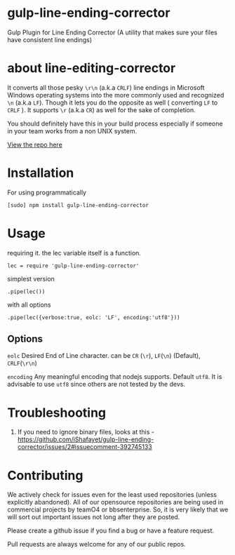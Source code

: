 # gulp-line-ending-corrector

Gulp Plugin for Line Ending Corrector (A utility that makes sure your files have consistent line endings) 

# about line-editing-corrector

It converts all those pesky `\r\n` (a.k.a `CRLF`) line endings in Microsoft Windows operating systems into the more commonly used and recognized `\n` (a.k.a `LF`). Though it lets you do the opposite as well ( converting `LF` to `CRLF` ). It supports `\r` (a.k.a `CR`) as well for the sake of completion.

You should definitely have this in your build process especially if someone in your team works from a non UNIX system.

[View the repo here](https://github.com/iShafayet/line-ending-corrector)

# Installation

For using programmatically

```bash
[sudo] npm install gulp-line-ending-corrector
```

# Usage

requiring it. the lec variable itself is a function.

```node
lec = require 'gulp-line-ending-corrector'
```

simplest version

```node
.pipe(lec())
```

with all options

```node
.pipe(lec({verbose:true, eolc: 'LF', encoding:'utf8'}))
```

## Options

`eolc`
Desired End of Line character. can be `CR` (`\r`), `LF`(`\n`) (Default), `CRLF`(`\r\n`)

`encoding`
Any meaningful encoding that nodejs supports. Default `utf8`. It is advisable to use `utf8` since others are not tested by the devs.

# Troubleshooting

1. If you need to ignore binary files, looks at this - https://github.com/iShafayet/gulp-line-ending-corrector/issues/2#issuecomment-392745133

# Contributing

We actively check for issues even for the least used repositories (unless explicitly abandoned). All of our opensource repositories are being used in commercial projects by teamO4 or bbsenterprise. So, it is very likely that we will sort out important issues not long after they are posted.

Please create a github issue if you find a bug or have a feature request.

Pull requests are always welcome for any of our public repos.

